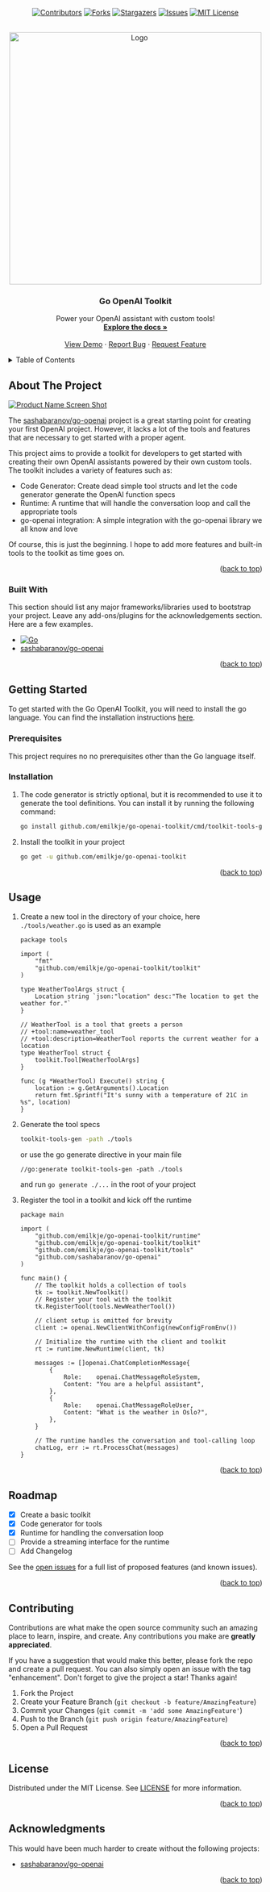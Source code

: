 <a name="readme-top"></a>
<!-- PROJECT SHIELDS -->
<!--
*** I'm using markdown "reference style" links for readability.
*** Reference links are enclosed in brackets [ ] instead of parentheses ( ).
*** See the bottom of this document for the declaration of the reference variables
*** for contributors-url, forks-url, etc. This is an optional, concise syntax you may use.
*** https://www.markdownguide.org/basic-syntax/#reference-style-links
-->


<div align="center">

[![Contributors][contributors-shield]][contributors-url]
[![Forks][forks-shield]][forks-url]
[![Stargazers][stars-shield]][stars-url]
[![Issues][issues-shield]][issues-url]
[![MIT License][license-shield]][license-url]

</div>

<!-- PROJECT LOGO -->
<br />
<div align="center">
  <a href="https://github.com/emilkje/go-openai-toolkit">
    <img src="docs/assets/logo.png" alt="Logo" width="500" height="500">
  </a>

<h3 align="center">Go OpenAI Toolkit</h3>

  <p align="center">
    Power your OpenAI assistant with custom tools!
    <br />
    <a href="https://github.com/emilkje/go-openai-toolkit"><strong>Explore the docs »</strong></a>
    <br />
    <br />
    <a href="https://github.com/emilkje/go-openai-toolkit">View Demo</a>
    ·
    <a href="https://github.com/emilkje/go-openai-toolkit/issues">Report Bug</a>
    ·
    <a href="https://github.com/emilkje/go-openai-toolkit/issues">Request Feature</a>
  </p>
</div>



<!-- TABLE OF CONTENTS -->
<details>
  <summary>Table of Contents</summary>
  <ol>
    <li>
      <a href="#about-the-project">About The Project</a>
      <ul>
        <li><a href="#built-with">Built With</a></li>
      </ul>
    </li>
    <li>
      <a href="#getting-started">Getting Started</a>
      <ul>
        <li><a href="#prerequisites">Prerequisites</a></li>
        <li><a href="#installation">Installation</a></li>
      </ul>
    </li>
    <li><a href="#usage">Usage</a></li>
    <li><a href="#roadmap">Roadmap</a></li>
    <li><a href="#contributing">Contributing</a></li>
    <li><a href="#license">License</a></li>
    <li><a href="#contact">Contact</a></li>
    <li><a href="#acknowledgments">Acknowledgments</a></li>
  </ol>
</details>



<!-- ABOUT THE PROJECT -->
## About The Project

[![Product Name Screen Shot][product-screenshot]](https://github.com/emilkje/go-openai-toolkit)

The [sashabaranov/go-openai](https://github.com/sashabaranov/go-openai) project is a great starting point for creating your first OpenAI project. However, it lacks a lot of the tools and features that are necessary to get started with a proper agent.

This project aims to provide a toolkit for developers to get started with creating their own OpenAI assistants powered by their own custom tools. The toolkit includes a variety of features such as:

* Code Generator: Create dead simple tool structs and let the code generator generate the OpenAI function specs
* Runtime: A runtime that will handle the conversation loop and call the appropriate tools
* go-openai integration: A simple integration with the go-openai library we all know and love

Of course, this is just the beginning. I hope to add more features and built-in tools to the toolkit as time goes on.

<p align="right">(<a href="#readme-top">back to top</a>)</p>



### Built With

This section should list any major frameworks/libraries used to bootstrap your project. Leave any add-ons/plugins for the acknowledgements section. Here are a few examples.

* [![Go][Go]][Go-url]
* [sashabaranov/go-openai][go-openai-url]

<p align="right">(<a href="#readme-top">back to top</a>)</p>



<!-- GETTING STARTED -->
## Getting Started

To get started with the Go OpenAI Toolkit, you will need to install the go language. You can find the installation instructions [here](https://golang.org/doc/install).

### Prerequisites

This project requires no no prerequisites other than the Go language itself.

### Installation

1. The code generator is strictly optional, but it is recommended to use it to generate the tool definitions. You can install it by running the following command:

      ```sh
      go install github.com/emilkje/go-openai-toolkit/cmd/toolkit-tools-gen@latest
      ```

2. Install the toolkit in your project

    ```sh
    go get -u github.com/emilkje/go-openai-toolkit
    ```

<p align="right">(<a href="#readme-top">back to top</a>)</p>



<!-- USAGE EXAMPLES -->
## Usage

1. Create a new tool in the directory of your choice, here `./tools/weather.go` is used as an example

    ```golang
    package tools
    
    import (
        "fmt"
        "github.com/emilkje/go-openai-toolkit/toolkit"
    )
    
    type WeatherToolArgs struct {
        Location string `json:"location" desc:"The location to get the weather for."`
    }
    
    // WeatherTool is a tool that greets a person
    // +tool:name=weather_tool
    // +tool:description=WeatherTool reports the current weather for a location
    type WeatherTool struct {
        toolkit.Tool[WeatherToolArgs]
    }
    
    func (g *WeatherTool) Execute() string {
        location := g.GetArguments().Location
        return fmt.Sprintf("It's sunny with a temperature of 21C in %s", location)
    }

    ```

2. Generate the tool specs

    ```sh
    toolkit-tools-gen -path ./tools
    ```
   or use the go generate directive in your main file

    ```golang
    //go:generate toolkit-tools-gen -path ./tools
    ```

   and run `go generate ./...` in the root of your project

3. Register the tool in a toolkit and kick off the runtime

    ```golang
    package main
    
    import (
        "github.com/emilkje/go-openai-toolkit/runtime"
        "github.com/emilkje/go-openai-toolkit/toolkit"
        "github.com/emilkje/go-openai-toolkit/tools"
        "github.com/sashabaranov/go-openai"
    )
    
    func main() {
        // The toolkit holds a collection of tools
        tk := toolkit.NewToolkit()
        // Register your tool with the toolkit
        tk.RegisterTool(tools.NewWeatherTool())
    
        // client setup is omitted for brevity
        client := openai.NewClientWithConfig(newConfigFromEnv())
   
        // Initialize the runtime with the client and toolkit
        rt := runtime.NewRuntime(client, tk)
    
        messages := []openai.ChatCompletionMessage{
            {
                Role:    openai.ChatMessageRoleSystem,
                Content: "You are a helpful assistant",
            },
            {
                Role:    openai.ChatMessageRoleUser,
                Content: "What is the weather in Oslo?",
            },
        }
    
        // The runtime handles the conversation and tool-calling loop
        chatLog, err := rt.ProcessChat(messages)
    }
    ```


<p align="right">(<a href="#readme-top">back to top</a>)</p>


<!-- ROADMAP -->
## Roadmap

- [x] Create a basic toolkit
- [x] Code generator for tools
- [x] Runtime for handling the conversation loop
- [ ] Provide a streaming interface for the runtime 
- [ ] Add Changelog

See the [open issues](https://github.com/emilkje/go-openai-toolkit/issues) for a full list of proposed features (and known issues).

<p align="right">(<a href="#readme-top">back to top</a>)</p>



<!-- CONTRIBUTING -->
## Contributing

Contributions are what make the open source community such an amazing place to learn, inspire, and create. Any contributions you make are **greatly appreciated**.

If you have a suggestion that would make this better, please fork the repo and create a pull request. You can also simply open an issue with the tag "enhancement".
Don't forget to give the project a star! Thanks again!

1. Fork the Project
2. Create your Feature Branch (`git checkout -b feature/AmazingFeature`)
3. Commit your Changes (`git commit -m 'add some AmazingFeature'`)
4. Push to the Branch (`git push origin feature/AmazingFeature`)
5. Open a Pull Request

<p align="right">(<a href="#readme-top">back to top</a>)</p>



<!-- LICENSE -->
## License

Distributed under the MIT License. See [LICENSE](./LICENSE) for more information.

<p align="right">(<a href="#readme-top">back to top</a>)</p>


<!-- ACKNOWLEDGMENTS -->
## Acknowledgments

This would have been much harder to create without the following projects:

* [sashabaranov/go-openai][go-openai-url]

<p align="right">(<a href="#readme-top">back to top</a>)</p>



<!-- MARKDOWN LINKS & IMAGES -->
<!-- https://www.markdownguide.org/basic-syntax/#reference-style-links -->
[contributors-shield]: https://img.shields.io/github/contributors/emilkje/go-openai-toolkit.svg?style=for-the-badge
[contributors-url]: https://github.com/emilkje/go-openai-toolkit/graphs/contributors
[forks-shield]: https://img.shields.io/github/forks/emilkje/go-openai-toolkit.svg?style=for-the-badge
[forks-url]: https://github.com/emilkje/go-openai-toolkit/network/members
[stars-shield]: https://img.shields.io/github/stars/emilkje/go-openai-toolkit.svg?style=for-the-badge
[stars-url]: https://github.com/emilkje/go-openai-toolkit/stargazers
[issues-shield]: https://img.shields.io/github/issues/emilkje/go-openai-toolkit.svg?style=for-the-badge
[issues-url]: https://github.com/emilkje/go-openai-toolkit/issues
[license-shield]: https://img.shields.io/github/license/emilkje/go-openai-toolkit.svg?style=for-the-badge
[license-url]: https://github.com/emilkje/go-openai-toolkit/blob/master/LICENSE.txt
[product-screenshot]: docs/assets/tool_example.png
[Go]: https://img.shields.io/github/go-mod/go-version/emilkje/go-openai-toolkit?style=for-the-badge
[Go-url]: https://go.dev/
[go-openai-url]: https://github.com/sashabaranov/go-openai